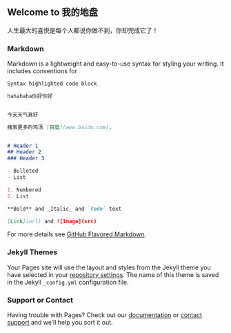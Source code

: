 ## Welcome to  我的地盘

人生最大的喜悦是每个人都说你做不到，你却完成它了！



### Markdown

Markdown is a lightweight and easy-to-use syntax for styling your writing. It includes conventions for

```markdown
Syntax highlighted code block

hahahaha你好你好 


今天天气真好

搜索更多的鸡汤 [百度](www.baidu.com).


# Header 1
## Header 2
### Header 3

- Bulleted
- List

1. Numbered
2. List

**Bold** and _Italic_ and `Code` text

[Link](url) and ![Image](src)
```

For more details see [GitHub Flavored Markdown](https://guides.github.com/features/mastering-markdown/).

### Jekyll Themes

Your Pages site will use the layout and styles from the Jekyll theme you have selected in your [repository settings](https://github.com/crabcrab22/test/settings). The name of this theme is saved in the Jekyll `_config.yml` configuration file.

### Support or Contact

Having trouble with Pages? Check out our [documentation](https://help.github.com/categories/github-pages-basics/) or [contact support](https://github.com/contact) and we’ll help you sort it out.
